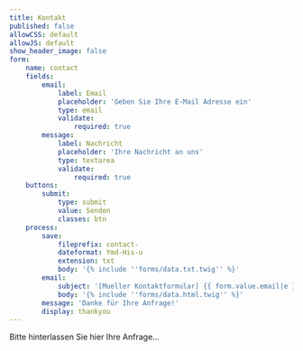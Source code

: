 ```yaml
---
title: Kontakt
published: false
allowCSS: default
allowJS: default
show_header_image: false
form:
    name: contact
    fields:
        email:
            label: Email
            placeholder: 'Geben Sie Ihre E-Mail Adresse ein'
            type: email
            validate:
                required: true
        message:
            label: Nachricht
            placeholder: 'Ihre Nachricht an uns'
            type: textarea
            validate:
                required: true
    buttons:
        submit:
            type: submit
            value: Senden
            classes: btn
    process:
        save:
            fileprefix: contact-
            dateformat: Ymd-His-u
            extension: txt
            body: '{% include ''forms/data.txt.twig'' %}'
        email:
            subject: '[Mueller Kontaktformular] {{ form.value.email|e }}'
            body: '{% include ''forms/data.html.twig'' %}'
        message: 'Danke für Ihre Anfrage!'
        display: thankyou
---
```


Bitte hinterlassen Sie hier Ihre Anfrage...
